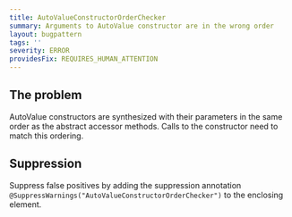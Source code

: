 ```yaml
---
title: AutoValueConstructorOrderChecker
summary: Arguments to AutoValue constructor are in the wrong order
layout: bugpattern
tags: ''
severity: ERROR
providesFix: REQUIRES_HUMAN_ATTENTION
---
```


<!--
*** AUTO-GENERATED, DO NOT MODIFY ***
To make changes, edit the @BugPattern annotation or the explanation in docs/bugpattern.
-->

## The problem
AutoValue constructors are synthesized with their parameters in the same order as the abstract accessor methods. Calls to the constructor need to match this ordering.

## Suppression
Suppress false positives by adding the suppression annotation `@SuppressWarnings("AutoValueConstructorOrderChecker")` to the enclosing element.
